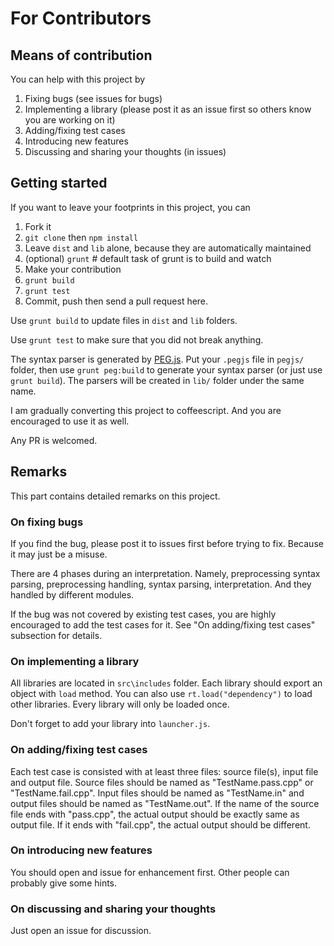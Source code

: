 # For Contributors

## Means of contribution

You can help with this project by

1. Fixing bugs (see issues for bugs)
1. Implementing a library (please post it as an issue first so others know you are working on it)
1. Adding/fixing test cases
1. Introducing new features
1. Discussing and sharing your thoughts (in issues)

## Getting started

If you want to leave your footprints in this project, you can

1. Fork it
1. `git clone` then `npm install`
1. Leave `dist` and `lib` alone, because they are automatically maintained
1. (optional) `grunt` # default task of grunt is to build and watch
1. Make your contribution
1. `grunt build`
1. `grunt test`
1. Commit, push then send a pull request here.

Use `grunt build` to update files in `dist` and `lib` folders.

Use `grunt test` to make sure that you did not break anything.

The syntax parser is generated by [PEG.js](http://pegjs.org). Put your `.pegjs` file in `pegjs/` folder, then use `grunt peg:build` to generate your syntax parser (or just use `grunt build`). The parsers will be created in `lib/` folder under the same name.

I am gradually converting this project to coffeescript. And you are encouraged to use it as well.

Any PR is welcomed.

## Remarks

This part contains detailed remarks on this project.

### On fixing bugs

If you find the bug, please post it to issues first before trying to fix. Because it may just be a misuse.

There are 4 phases during an interpretation. Namely, preprocessing syntax parsing, preprocessing handling, syntax parsing, interpretation. And they handled by different modules.

If the bug was not covered by existing test cases, you are highly encouraged to add the test cases for it. See "On adding/fixing test cases" subsection for details.

### On implementing a library

All libraries are located in `src\includes` folder. Each library should export an object with `load` method. You can also use `rt.load("dependency")` to load other libraries. Every library will only be loaded once.

Don't forget to add your library into `launcher.js`.

### On adding/fixing test cases

Each test case is consisted with at least three files: source file(s), input file and output file. Source files should be named as "TestName.pass.cpp" or "TestName.fail.cpp". Input files should be named as "TestName.in" and output files should be named as "TestName.out". If the name of the source file ends with "pass.cpp", the actual output should be exactly same as output file. If it ends with "fail.cpp", the actual output should be different.

### On introducing new features

You should open and issue for enhancement first. Other people can probably give some hints.

### On discussing and sharing your thoughts

Just open an issue for discussion.

